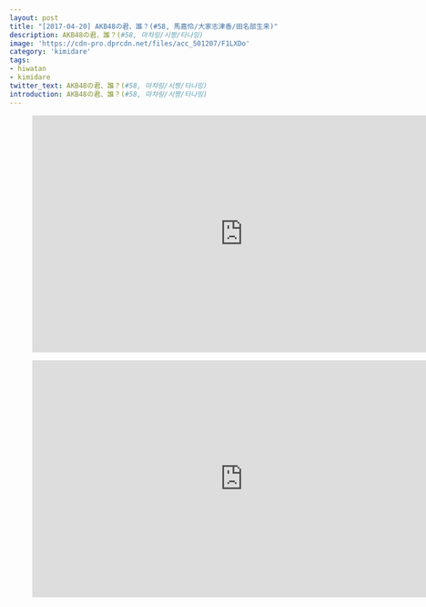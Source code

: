 ```yaml
---
layout: post
title: "[2017-04-20] AKB48の君、誰？(#58, 馬嘉伶/大家志津香/田名部生来)"
description: AKB48の君、誰？(#58, 마챠링/시짱/타나밍)
image: 'https://cdn-pro.dprcdn.net/files/acc_501207/F1LXDo'
category: 'kimidare'
tags:
- hiwatan
- kimidare
twitter_text: AKB48の君、誰？(#58, 마챠링/시짱/타나밍)
introduction: AKB48の君、誰？(#58, 마챠링/시짱/타나밍)
---
```

<figure class="video_container">
<iframe width="740" height="416" src="https://serviceapi.nmv.naver.com/flash/convertIframeTag.nhn?vid=7C4DA56B20D7BED5FE8F945995EF038B969B&outKey=V12855ce52c0c0398c2060e798e7b382bb0e816591b5b27b1ce1e0e798e7b382bb0e8" frameborder="no" scrolling="no" webkitallowfullscreen mozallowfullscreen allowfullscreen></iframe>
</figure>

<figure class="video_container">
<iframe width="740" height="416" src="https://serviceapi.nmv.naver.com/flash/convertIframeTag.nhn?vid=0FE58DB98CF55CDB8C0A60B51261A095C97C&outKey=V125ef13063f272ae9f851737d3a8b5535310ce5052f529d728dc1737d3a8b5535310" frameborder="no" scrolling="no" webkitallowfullscreen mozallowfullscreen allowfullscreen></iframe>
</figure>
